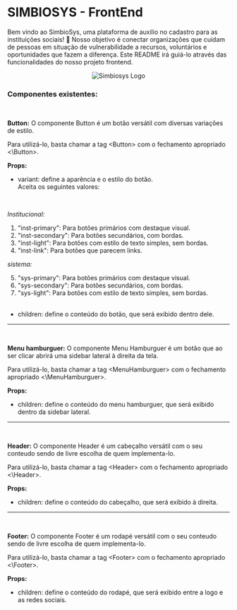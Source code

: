# SIMBIOSYS - FrontEnd

Bem vindo ao SimbioSys, uma plataforma de auxilio no cadastro para as instituições sociais! 💙 Nosso objetivo é conectar organizações que cuidam de pessoas em situação de vulnerabilidade a recursos, voluntários e oportunidades que fazem a diferença. Este README irá guiá-lo através das funcionalidades do nosso projeto frontend.

<p align="center">
  <img src="https://imgur.com/6s2lH3n.png" alt="Simbiosys Logo">
</p>

### Componentes existentes:

<br>

**Button:** O componente Button é um botão versátil com diversas variações de estilo.

Para utilizá-lo, basta chamar a tag \<Button> com o fechamento apropriado \<\Button>.

**Props:**

- variant:
  define a aparência e o estilo do botão. <br>
  Aceita os seguintes valores:

<br>

_Institucional:_

1. "inst-primary": Para botões primários com destaque visual.
2. "inst-secondary": Para botões secundários, com bordas.
3. "inst-light": Para botões com estilo de texto simples, sem bordas.
4. "inst-link": Para botões que parecem links.

_sistema:_

5. "sys-primary": Para botões primários com destaque visual.
6. "sys-secondary": Para botões secundários, com bordas.
7. "sys-light": Para botões com estilo de texto simples, sem bordas.
   <br>
   <br>

- children: define o conteúdo do botão, que será exibido dentro dele.

---

<br>

**Menu hamburguer:** O componente Menu Hamburguer é um botão que ao ser clicar abrirá uma sidebar lateral à direita da tela.

Para utilizá-lo, basta chamar a tag \<MenuHamburguer> com o fechamento apropriado \<\MenuHamburguer>.

**Props:**

- children: define o conteúdo do menu hamburguer, que será exibido dentro da sidebar lateral.

---

<br>

**Header:** O componente Header é um cabeçalho versátil com o seu conteudo sendo de livre escolha de quem implementa-lo.

Para utilizá-lo, basta chamar a tag \<Header> com o fechamento apropriado \<\Header>.

**Props:**

- children: define o conteúdo do cabeçalho, que será exibido à direita.

---

<br>

**Footer:** O componente Footer é um rodapé versátil com o seu conteudo sendo de livre escolha de quem implementa-lo.

Para utilizá-lo, basta chamar a tag \<Footer> com o fechamento apropriado \<\Footer>.

**Props:**

- children: define o conteúdo do rodapé, que será exibido entre a logo e as redes sociais.

